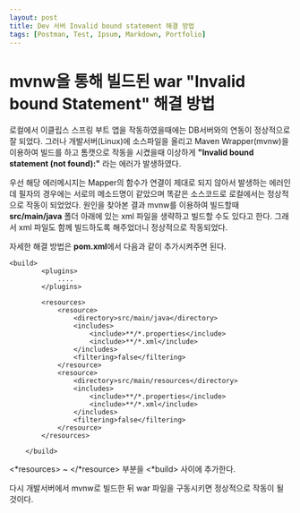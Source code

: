 ```yaml
---
layout: post
title: Dev 서버 Invalid bound statement 해결 방법
tags: [Postman, Test, Ipsum, Markdown, Portfolio]
---
```


# mvnw을 통해 빌드된 war "Invalid bound Statement" 해결 방법 

로컬에서 이클립스 스프링 부트 앱을 작동하였을때에는 DB서버와의 연동이 정상적으로 잘 되었다. 그러나 개발서버(Linux)에 소스파일을 올리고 Maven Wrapper(mvnw)을 이용하여 빌드를 하고 톰캣으로 작동을 시켰을때 이상하게 **"Invalid bound statement (not found):"** 라는 에러가 발생하였다. 

우선 해당 에러메시지는 Mapper의 함수가 연결이 제대로 되지 않아서 발생하는 에러인데 필자의 경우에는 서로의 메소드명이 같았으며 똑같은 소스코드로 로컬에서는 정상적으로 작동이 되었었다.  원인을 찾아본 결과 mvnw를 이용하여 빌드할때 **src/main/java** 폴더 아래에 있는 xml 파일을 생략하고 빌드할 수도 있다고 한다. 그래서 xml 파일도 함께 빌드하도록 해주었더니 정상적으로 작동되었다.

자세한 해결 방법은 **pom.xml**에서 다음과 같이 추가시켜주면 된다. 

```
<build>
		<plugins>
			....
		</plugins>

		<resources>
			<resource>
				<directory>src/main/java</directory>
				<includes>
					<include>**/*.properties</include>
					<include>**/*.xml</include>
				</includes>
				<filtering>false</filtering>
			</resource>
			<resource>
				<directory>src/main/resources</directory>
				<includes>
					<include>**/*.properties</include>
					<include>**/*.xml</include>
				</includes>
				<filtering>false</filtering>
			</resource>
		</resources>
		
	</build>
```

<*resources> ~ </*resource> 부분을 <*build> 사이에 추가한다.

다시 개발서버에서 mvnw로 빌드한 뒤 war 파일을 구동시키면 정상적으로 작동이 될 것이다. 